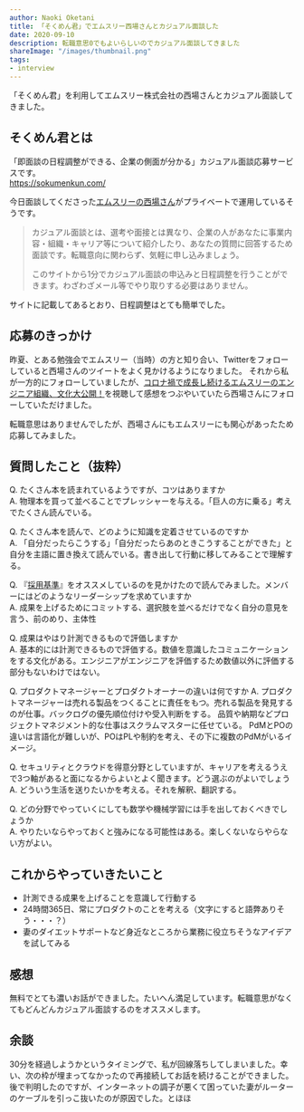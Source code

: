 ```yaml
---
author: Naoki Oketani
title: 「そくめん君」でエムスリー西場さんとカジュアル面談した
date: 2020-09-10
description: 転職意思0でもよいらしいのでカジュアル面談してきました
shareImage: "/images/thumbnail.png"
tags:
- interview
---
```


「そくめん君」を利用してエムスリー株式会社の西場さんとカジュアル面談してきました。

## そくめん君とは

「即面談の日程調整ができる、企業の側面が分かる」カジュアル面談応募サービスです。  
https://sokumenkun.com/

今日面談してくださった[エムスリーの西場さん](https://sokumenkun.com/2020/08/15/masahiro-nishiba/)がプライベートで運用しているそうです。

> カジュアル面談とは、選考や面接とは異なり、企業の人があなたに事業内容・組織・キャリア等について紹介したり、あなたの質問に回答するため面談です。転職意向に関わらず、気軽に申し込みましょう。
> 
> このサイトから1分でカジュアル面談の申込みと日程調整を行うことができます。わざわざメール等でやり取りする必要はありません。

サイトに記載してあるとおり、日程調整はとても簡単でした。

## 応募のきっかけ

昨夏、とある勉強会でエムスリー（当時）の方と知り合い、Twitterをフォローしていると西場さんのツイートをよく見かけるようになりました。
それから私が一方的にフォローしていましたが、[コロナ禍で成長し続けるエムスリーのエンジニア組織、文化大公開！](https://m3-engineer.connpass.com/event/185775/)を視聴して感想をつぶやいていたら西場さんにフォローしていただけました。

転職意思はありませんでしたが、西場さんにもエムスリーにも関心があったため応募してみました。

## 質問したこと（抜粋）

Q. たくさん本を読まれているようですが、コツはありますか  
A. 物理本を買って並べることでプレッシャーを与える。「巨人の方に乗る」考えでたくさん読んでいる。

Q. たくさん本を読んで、どのように知識を定着させているのですか  
A. 「自分だったらこうする」「自分だったらあのときこうすることができた」と自分を主語に置き換えて読んでいる。書き出して行動に移してみることで理解する。

Q. 『[採用基準](https://www.amazon.co.jp/dp/4478023417/)』をオススメしているのを見かけたので読んでみました。メンバーにはどのようなリーダーシップを求めていますか  
A. 成果を上げるためにコミットする、選択肢を並べるだけでなく自分の意見を言う、前のめり、主体性

Q. 成果はやはり計測できるもので評価しますか  
A. 基本的には計測できるもので評価する。数値を意識したコミュニケーションをする文化がある。エンジニアがエンジニアを評価するため数値以外に評価する部分もないわけではない。

Q. プロダクトマネージャーとプロダクトオーナーの違いは何ですか
A. プロダクトマネージャーは売れる製品をつくることに責任をもつ。売れる製品を発見するのが仕事。バックログの優先順位付けや受入判断をする。
品質や納期などプロジェクトマネジメント的な仕事はスクラムマスターに任せている。
PdMとPOの違いは言語化が難しいが、POはPLや制約を考え、その下に複数のPdMがいるイメージ。

Q. セキュリティとクラウドを得意分野としていますが、キャリアを考えるうえで3つ軸があると面になるからよいとよく聞きます。どう選ぶのがよいでしょう  
A. どういう生活を送りたいかを考える。それを解釈、翻訳する。

Q. どの分野でやっていくにしても数学や機械学習には手を出しておくべきでしょうか  
A. やりたいならやっておくと強みになる可能性はある。楽しくないならやらない方がよい。

## これからやっていきたいこと

- 計測できる成果を上げることを意識して行動する
- 24時間365日、常にプロダクトのことを考える（文字にすると語弊ありそう・・・？）
- 妻のダイエットサポートなど身近なところから業務に役立ちそうなアイデアを試してみる

## 感想

無料でとても濃いお話ができました。たいへん満足しています。転職意思がなくてもどんどんカジュアル面談するのをオススメします。

## 余談

30分を経過しようかというタイミングで、私が回線落ちしてしまいました。幸い、次の枠が埋まってなかったので再接続してお話を続けることができました。
後で判明したのですが、インターネットの調子が悪くて困っていた妻がルーターのケーブルを引っこ抜いたのが原因でした。とほほ
